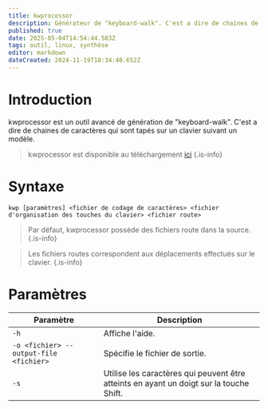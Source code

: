 ```yaml
---
title: kwprocessor
description: Générateur de "keyboard-walk". C'est a dire de chaines de caractères qui sont tapés sur un clavier suivant un modèle.
published: true
date: 2025-05-04T14:54:44.583Z
tags: outil, linux, synthèse
editor: markdown
dateCreated: 2024-11-19T18:34:40.652Z
---
```


# Introduction

kwprocessor est un outil avancé de génération de "keyboard-walk". C'est a dire de chaines de caractères qui sont tapés sur un clavier suivant un modèle.

> kwprocessor est disponible au téléchargement [ici](https://github.com/hashcat/kwprocessor)
> {.is-info}

# Syntaxe

`kwp [paramètres] <fichier de codage de caractères> <fichier d'organisation des touches du clavier> <fichier route>`

> Par défaut, kwprocessor possède des fichiers route dans la source.
> {.is-info}

> Les fichiers routes correspondent aux déplacements effectués sur le clavier.
> {.is-info}

# Paramètres

| Paramètre                              | Description                                                                             |
| -------------------------------------- | --------------------------------------------------------------------------------------- |
| `-h`                                   | Affiche l'aide.                                                                         |
| `-o <fichier> --output-file <fichier>` | Spécifie le fichier de sortie.                                                          |
| `-s`                                   | Utilise les caractères qui peuvent être atteints en ayant un doigt sur la touche Shift. |
